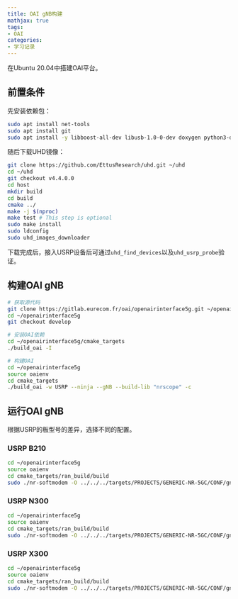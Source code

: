```yaml
---
title: OAI gNB构建
mathjax: true
tags:
- OAI
categories:
- 学习记录
---
```



在Ubuntu 20.04中搭建OAI平台。

<!-- more -->

## 前置条件

先安装依赖包：

```bash
sudo apt install net-tools
sudo apt install git
sudo apt install -y libboost-all-dev libusb-1.0-0-dev doxygen python3-docutils python3-mako python3-numpy python3-requests python3-ruamel.yaml python3-setuptools cmake build-essential
```

随后下载UHD镜像：

```bash
git clone https://github.com/EttusResearch/uhd.git ~/uhd
cd ~/uhd
git checkout v4.4.0.0
cd host
mkdir build
cd build
cmake ../
make -j $(nproc)
make test # This step is optional
sudo make install
sudo ldconfig
sudo uhd_images_downloader
```

下载完成后，接入USRP设备后可通过`uhd_find_devices`以及`uhd_usrp_probe`验证。

## 构建OAI gNB

```bash
# 获取源代码
git clone https://gitlab.eurecom.fr/oai/openairinterface5g.git ~/openairinterface5g
cd ~/openairinterface5g
git checkout develop

# 安装OAI依赖
cd ~/openairinterface5g/cmake_targets
./build_oai -I

# 构建OAI
cd ~/openairinterface5g
source oaienv
cd cmake_targets
./build_oai -w USRP --ninja --gNB --build-lib "nrscope" -c
```

## 运行OAI gNB

根据USRP的板型号的差异，选择不同的配置。

### USRP B210

```bash
cd ~/openairinterface5g
source oaienv
cd cmake_targets/ran_build/build
sudo ./nr-softmodem -O ../../../targets/PROJECTS/GENERIC-NR-5GC/CONF/gnb.sa.band78.fr1.106PRB.usrpb210.conf --sa -E --continuous-tx
```

### USRP N300

```bash
cd ~/openairinterface5g
source oaienv
cd cmake_targets/ran_build/build
sudo ./nr-softmodem -O ../../../targets/PROJECTS/GENERIC-NR-5GC/CONF/gnb.sa.band77.fr1.273PRB.2x2.usrpn300.conf --sa --usrp-tx-thread-config 1
```

### USRP X300

```bash
cd ~/openairinterface5g
source oaienv
cd cmake_targets/ran_build/build
sudo ./nr-softmodem -O ../../../targets/PROJECTS/GENERIC-NR-5GC/CONF/gnb.sa.band77.fr1.273PRB.2x2.usrpn300.conf --sa --usrp-tx-thread-config 1 -E --continuous-tx
```

# 

